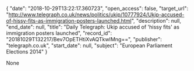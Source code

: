 {
  "date": "2018-10-29T13:22:17.360723", 
  "open_access": false, 
  "target_url": "http://www.telegraph.co.uk/news/politics/ukip/10777924/Ukip-accused-of-hissy-fits-as-immigration-posters-launched.html", 
  "description": null, 
  "end_date": null, 
  "title": "Daily Telegraph: Ukip accused of 'hissy fits' as immigration posters launched", 
  "record_id": "20181029T132217/Bev7OpETHtiXvAQTkwIMng==", 
  "publisher": "telegraph.co.uk", 
  "start_date": null, 
  "subject": "European Parliament Elections 2014"
}

None